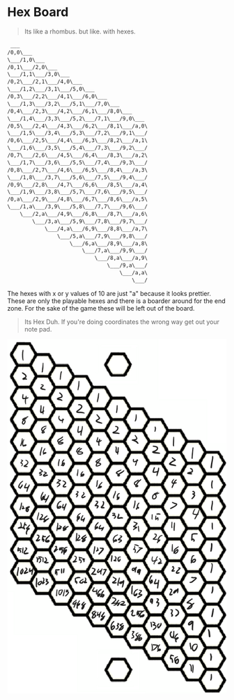# Hex Board

> Its like a rhombus. but like. with hexes.

```txt
 ___
/0,0\___
\___/1,0\___
/0,1\___/2,0\___
\___/1,1\___/3,0\___
/0,2\___/2,1\___/4,0\___
\___/1,2\___/3,1\___/5,0\___
/0,3\___/2,2\___/4,1\___/6,0\___
\___/1,3\___/3,2\___/5,1\___/7,0\___
/0,4\___/2,3\___/4,2\___/6,1\___/8,0\___
\___/1,4\___/3,3\___/5,2\___/7,1\___/9,0\___
/0,5\___/2,4\___/4,3\___/6,2\___/8,1\___/a,0\
\___/1,5\___/3,4\___/5,3\___/7,2\___/9,1\___/
/0,6\___/2,5\___/4,4\___/6,3\___/8,2\___/a,1\
\___/1,6\___/3,5\___/5,4\___/7,3\___/9,2\___/
/0,7\___/2,6\___/4,5\___/6,4\___/8,3\___/a,2\
\___/1,7\___/3,6\___/5,5\___/7,4\___/9,3\___/
/0,8\___/2,7\___/4,6\___/6,5\___/8,4\___/a,3\
\___/1,8\___/3,7\___/5,6\___/7,5\___/9,4\___/
/0,9\___/2,8\___/4,7\___/6,6\___/8,5\___/a,4\
\___/1,9\___/3,8\___/5,7\___/7,6\___/9,5\___/
/0,a\___/2,9\___/4,8\___/6,7\___/8,6\___/a,5\
\___/1,a\___/3,9\___/5,8\___/7,7\___/9,6\___/
    \___/2,a\___/4,9\___/6,8\___/8,7\___/a,6\
        \___/3,a\___/5,9\___/7,8\___/9,7\___/
            \___/4,a\___/6,9\___/8,8\___/a,7\
                \___/5,a\___/7,9\___/9,8\___/
                    \___/6,a\___/8,9\___/a,8\
                        \___/7,a\___/9,9\___/
                            \___/8,a\___/a,9\
                                \___/9,a\___/
                                    \___/a,a\
                                        \___/            
```

The hexes with x or y values of 10 are just "a" because it looks prettier. These are only the playable hexes and there is a boarder around for the end zone. For the sake of the game these will be left out of the board.

> Its Hex Duh. If you're doing coordinates the wrong way get out your note pad.

![Number of paths on an empty board](/wiki/images/num-paths-on-empty-board.png)
